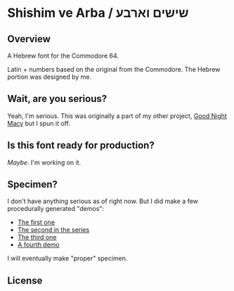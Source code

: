 # Shishim ve Arba / שישים וארבע

## Overview
A Hebrew font for the Commodore 64.

Latin + numbers based on the original from the Commodore. The Hebrew portion was designed by me.

## Wait, are you serious?

Yeah, I'm serious. This was originally a part of my other project, [Good Night Macy](http://www.goodnightmacy.com) but I spun it off.

## Is this font ready for production?

*Maybe*. I'm working on it.

## Specimen?

I don't have anything serious as of right now. But I did make a few procedurally generated "demos":

* [The first one](https://www.instagram.com/p/BFnvnKMRO0H/)
* [The second in the series](https://www.instagram.com/p/BFqeiZ9ROw8/)
* [The third one](https://www.instagram.com/p/BFrZgBBRO_B/)
* [A fourth demo](https://www.instagram.com/p/BFzYIU0RO2k/)

I will eventually make "proper" specimen.

## License
